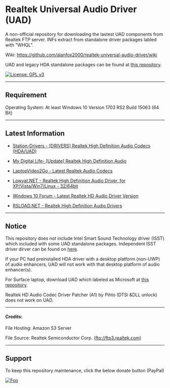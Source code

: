 # Realtek Universal Audio Driver (UAD)

A non-official repository for downloading the lastest UAD components from Realtek FTP server. INFs extract from standalone driver packages labled with "WHQL".

Wiki: https://github.com/alanfox2000/realtek-universal-audio-driver/wiki

UAD and legacy HDA standalone packages can be found at [this repository](https://github.com/alanfox2000/realtek-hda-release).

[![License: GPL v3](https://img.shields.io/badge/License-GPLv3-blue.svg)](https://raw.githubusercontent.com/alanfox2000/realtek-hda-release/master/LICENSE)

---------------------------------------

## Requirement

Operating System: At least Windows 10 Version 1703 RS2 Build 15063 (64 Bit)

---------------------------------------

## Latest Information

* <a href="https://www.station-drivers.com/index.php?option=com_kunena&view=topic&catid=18&id=17&Itemid=858&lang=en">Station-Drivers - [DRIVERS] Realtek High Definition Audio Codecs (HDA/UAD)</a>

* <a href="https://forums.mydigitallife.net/threads/update-realtek-high-definition-audio.72236/">My Digital Life- [Update] Realtek High Definition Audio</a>

* <a href="https://forums.laptopvideo2go.com/topic/24364-latest-realtek-audio-codecs/">LaptopVideo2Go - Latest Realtek Audio Codecs</a>

* <a href="https://forum.lowyat.net/topic/658002">Lowyat.NET - Realtek High Definition Audio Driver, for XP/Vista/Win7/Linux - 32/64bit</a>

* <a href="https://www.tenforums.com/sound-audio/135259-latest-realtek-hd-audio-driver-version-2-a.html">Windows 10 Forum - Latest Realtek HD Audio Driver Version</a>

* <a href="https://rsload.net/soft/21650-realtek-high-definition-audio-drivers.html">RSLOAD.NET - Realtek High Definition Audio Drivers</a>

---------------------------------------
## Notice

This repository does not include Intel Smart Sound Technology driver (ISST) which included with some UAD standalone packages. Independent ISST driver dirver can be found on [here](https://www.station-drivers.com/index.php?option=com_kunena&view=topic&defaultmenu=860&Itemid=858&catid=18&id=238&lang=en&limitstart=6).

If your PC had preinstalled HDA driver with a desktop platform (non-UWP) of audio enhancers, UAD will not work with that desktop platform of audio enhancer(s).

For Surface laptop, download UAD which labeled as Microsoft at [this repository](https://github.com/alanfox2000/realtek-hda-release/releases).

Realtek HD Audio Codec Driver Patcher (A1) by Pihto (DTSi &DLL unlock) does not work on UAD.

---------------------------------------
#### Credits:

File Hosting: Amazon S3 Server

File Source: Realtek Semiconductor Corp. (ftp://ftp3.realtek.com)

---------------------------------------
## Support

To keep this repository maintenance, click the below donate button (PayPal)

[![Foo](https://www.paypal.com/en_US/i/btn/btn_donateCC_LG.gif)](https://www.paypal.com/cgi-bin/webscr?cmd=_s-xclick&hosted_button_id=VK8CDPFUMCYPN&source=url)
